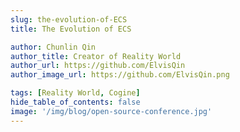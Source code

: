 ```yaml
---
slug: the-evolution-of-ECS
title: The Evolution of ECS

author: Chunlin Qin
author_title: Creator of Reality World
author_url: https://github.com/ElvisQin
author_image_url: https://github.com/ElvisQin.png

tags: [Reality World, Cogine]
hide_table_of_contents: false
image: '/img/blog/open-source-conference.jpg'
---
```


